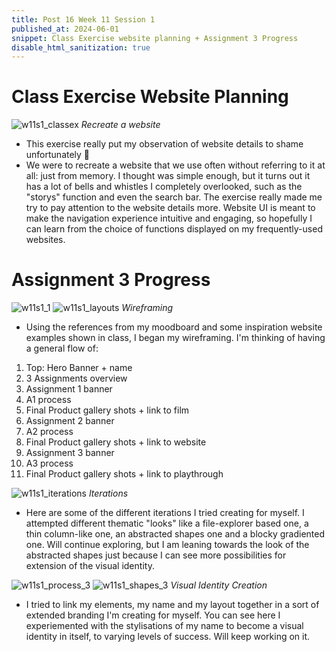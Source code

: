 ```yaml
---
title: Post 16 Week 11 Session 1
published_at: 2024-06-01
snippet: Class Exercise website planning + Assignment 3 Progress
disable_html_sanitization: true
---
```

# **Class Exercise Website Planning**
![w11s1_classex](/w11s1/w11s1_classex.png)
*Recreate a website*
- This exercise really put my observation of website details to shame unfortunately 🥲
- We were to recreate a website that we use often without referring to it at all: just from memory. I thought was simple enough, but it turns out it has a lot of bells and whistles I completely overlooked, such as the "storys" function and even the search bar. The exercise really made me try to pay attention to the website details more. Website UI is meant to make the navigation experience intuitive and engaging, so hopefully I can learn from the choice of functions displayed on my frequently-used websites.

# **Assignment 3 Progress**
![w11s1_1](/w11s1/w11s1_1.png)
![w11s1_layouts](/w11s1/w11s1_layouts.png)
*Wireframing*
- Using the references from my moodboard and some inspiration website examples shown in class, I began my wireframing. I'm thinking of having a general flow of:
1. Top: Hero Banner + name
2. 3 Assignments overview
3. Assignment 1 banner
4. A1 process
5. Final Product gallery shots + link to film
3. Assignment 2 banner
4. A2 process
5. Final Product gallery shots + link to website
3. Assignment 3 banner
4. A3 process
5. Final Product gallery shots + link to playthrough

![w11s1_iterations](/w11s1/w11s1_iterations.png)
*Iterations*
- Here are some of the different iterations I tried creating for myself. I attempted different thematic "looks" like a file-explorer based one, a thin column-like one, an abstracted shapes one and a blocky gradiented one. Will continue exploring, but I am leaning towards the look of the abstracted shapes just because I can see more possibilities for extension of the visual identity.

![w11s1_process_3](/w11s1/w11s1_process_3.png)
![w11s1_shapes_3](/w11s1/w11s1_shapes_3.png)
*Visual Identity Creation*
- I tried to link my elements, my name and my layout together in a sort of extended branding I'm creating for myself. You can see here I experiemented with the stylisations of my name to become a visual identity in itself, to varying levels of success. Will keep working on it.
